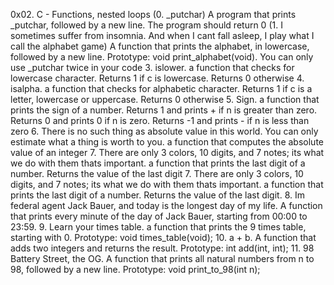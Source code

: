 0x02. C - Functions, nested loops
(0. _putchar) A program that prints _putchar, followed by a new line. The program should return 0
(1. I sometimes suffer from insomnia. And when I cant fall asleep, I play what I call the alphabet game) A function that prints the alphabet, in lowercase, followed by a new line. Prototype: void print_alphabet(void). You can only use _putchar twice in your code
3. islower. a function that checks for lowercase character. Returns 1 if c is lowercase. Returns 0 otherwise
4. isalpha. a function that checks for alphabetic character. Returns 1 if c is a letter, lowercase or uppercase. Returns 0 otherwise
5. Sign. a function that prints the sign of a number. Returns 1 and prints + if n is greater than zero. Returns 0 and prints 0 if n is zero. Returns -1 and prints - if n is less than zero
6. There is no such thing as absolute value in this world. You can only estimate what a thing is worth to you. a function that computes the absolute value of an integer
7. There are only 3 colors, 10 digits, and 7 notes; its what we do with them thats important. a function that prints the last digit of a number. Returns the value of the last digit
7. There are only 3 colors, 10 digits, and 7 notes; its what we do with them thats important. a function that prints the last digit of a number. Returns the value of the last digit.
8. Im federal agent Jack Bauer, and today is the longest day of my life. A function that prints every minute of the day of Jack Bauer, starting from 00:00 to 23:59.
9. Learn your times table. a function that prints the 9 times table, starting with 0. Prototype: void times_table(void);
10. a + b. A function that adds two integers and returns the result. Prototype: int add(int, int);
11. 98 Battery Street, the OG. A function that prints all natural numbers from n to 98, followed by a new line. Prototype: void print_to_98(int n);
